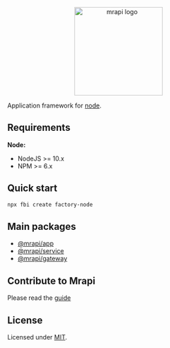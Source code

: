 <p align="center">
  <a href="https://mrapi-js.github.io/docs/" target="_blank" rel="noopener noreferrer"><img width="200" src="./assets/logo.png" alt="mrapi logo"></a>
</p>

Application framework for [node](https://nodejs.org/).

## Requirements

**Node:**

- NodeJS >= 10.x
- NPM >= 6.x

## Quick start

```bash
npx fbi create factory-node
```

## Main packages

- [@mrapi/app](./packages/app/README.md)
- [@mrapi/service](./packages/service/README.md)
- [@mrapi/gateway](./packages/gateway/README.md)

## Contribute to Mrapi

Please read the [guide](./CONTRIBUTING.md)
## License

Licensed under [MIT](./LICENSE).
